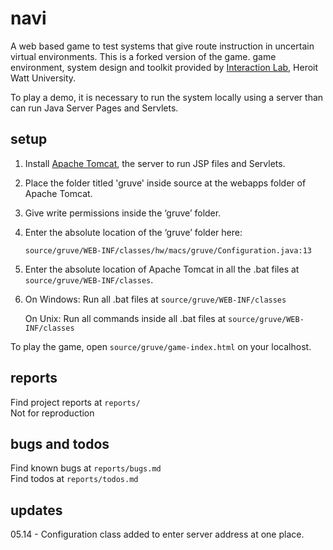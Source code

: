 navi
=====

A web based game to test systems that give route instruction in uncertain virtual environments. This is a forked version of the game.  game environment, system design and toolkit provided by [Interaction Lab](https://sites.google.com/site/hwinteractionlab/), Heroit Watt University.

To play a demo, it is necessary to run the system locally using a server than can run Java Server Pages and Servlets. 

setup
----

1. Install [Apache Tomcat](http://tomcat.apache.org/download-70.cgi), the server to run JSP files and Servlets. 
  	

2. Place the folder titled 'gruve' inside source at the webapps folder of Apache Tomcat. 

3. Give write permissions inside the ‘gruve’ folder. 

4. Enter the absolute location of the ‘gruve’ folder here: 

	`source/gruve/WEB-INF/classes/hw/macs/gruve/Configuration.java:13`
	
5. Enter the absolute location of Apache Tomcat in all the .bat files at `source/gruve/WEB-INF/classes`. 

6. On Windows: Run all .bat files at `source/gruve/WEB-INF/classes`

   On Unix: Run all commands inside all .bat files at `source/gruve/WEB-INF/classes`
   
To play the game, open `source/gruve/game-index.html` on your localhost.
	

reports
----

Find project reports at `reports/`  
Not for reproduction

bugs and todos
----

Find known bugs at `reports/bugs.md`  
Find todos at `reports/todos.md`

updates
----

05.14 - Configuration class added to enter server address at one place.


